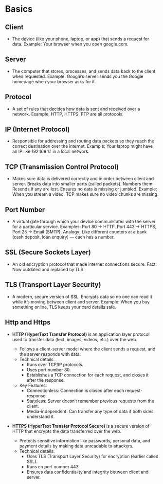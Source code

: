 # Basics
## Client
- The device (like your phone, laptop, or app) that sends a request for data. Example: Your browser when you open google.com.
## Server
- The computer that stores, processes, and sends data back to the client when requested. Example: Google’s server sends you the Google homepage when your browser asks for it.
## Protocol
- A set of rules that decides how data is sent and received over a network. Example: HTTP, HTTPS, FTP are all protocols.
## IP (Internet Protocol)
- Responsible for addressing and routing data packets so they reach the correct destination over the internet. Example: Your laptop might have an IP like 192.168.1.1 in a local network.
## TCP (Transmission Control Protocol)
- Makes sure data is delivered correctly and in order between client and server. Breaks data into smaller parts (called packets). Numbers them. Resends if any are lost. Ensures no data is missing or jumbled. Example: When you stream a video, TCP makes sure no video chunks are missing.
## Port Number
- A virtual gate through which your device communicates with the server for a particular service. Examples: Port 80 → HTTP, Port 443 → HTTPS, Port 25 → Email (SMTP). Analogy: Like different counters at a bank (cash deposit, loan enquiry) — each has a number.
## SSL (Secure Sockets Layer)
- An old encryption protocol that made internet connections secure. Fact: Now outdated and replaced by TLS.
## TLS (Transport Layer Security)
- A modern, secure version of SSL. Encrypts data so no one can read it while it’s moving between client and server. Example: When you buy something online, TLS keeps your card details safe.
## Http and Https
- **HTTP (HyperText Transfer Protocol)** is an application layer protocol used to transfer data (text, images, videos, etc.) over the web.
  - Follows a client-server model where the client sends a request, and the server responds with data.
  - Technical details:
    - Runs over TCP/IP protocols.
    - Uses port number 80.
    - Establishes a TCP connection for each request, and closes it after the response.
  - Key Features:
    - Connectionless: Connection is closed after each request-response.
    - Stateless: Server doesn’t remember previous requests from the client.
    - Media-independent: Can transfer any type of data if both sides understand it.

- **HTTPS (HyperText Transfer Protocol Secure)** is a secure version of HTTP that encrypts the data transferred over the web.
  - Protects sensitive information like passwords, personal data, and payment details by making data unreadable to attackers.
  - Technical details:
    - Uses TLS (Transport Layer Security) for encryption (earlier called SSL).
    - Runs on port number 443.
    - Ensures data confidentiality and integrity between client and server.
